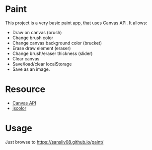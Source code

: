 # Paint
This project is a very basic paint app, that uses Canvas API. It allows:
- Draw on canvas (brush)
- Change brush color
- Change canvas background color (brucket)
- Erase draw element (eraser)
- Change brush/eraser thickness (slider)
- Clear canvas
- Save/load/clear localStorage
- Save as an image.

# Resource
 - [Canvas API](https://developer.mozilla.org/en-US/docs/Web/API/Canvas_API/Tutorial)
 - [jscolor](https://jscolor.com/)

# Usage
Just browse to https://sansliv08.github.io/paint/
